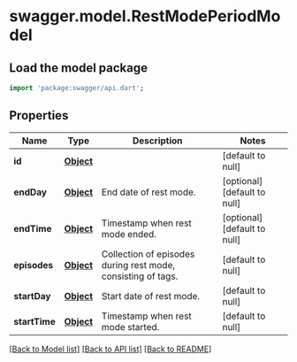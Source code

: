 # swagger.model.RestModePeriodModel

## Load the model package
```dart
import 'package:swagger/api.dart';
```

## Properties
Name | Type | Description | Notes
------------ | ------------- | ------------- | -------------
**id** | [**Object**](Object.md) |  | [default to null]
**endDay** | [**Object**](Object.md) | End date of rest mode. | [optional] [default to null]
**endTime** | [**Object**](Object.md) | Timestamp when rest mode ended. | [optional] [default to null]
**episodes** | [**Object**](Object.md) | Collection of episodes during rest mode, consisting of tags. | [default to null]
**startDay** | [**Object**](Object.md) | Start date of rest mode. | [default to null]
**startTime** | [**Object**](Object.md) | Timestamp when rest mode started. | [default to null]

[[Back to Model list]](../README.md#documentation-for-models) [[Back to API list]](../README.md#documentation-for-api-endpoints) [[Back to README]](../README.md)

